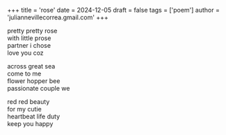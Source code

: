 +++
title = 'rose'
date = 2024-12-05
draft = false
tags = ['poem']
author = 'juliannevillecorrea.gmail.com'
+++

pretty pretty rose\
with little prose\
partner i chose\
love you coz

across great sea\
come to me\
flower hopper bee\
passionate couple we

red red beauty\
for my cutie\
heartbeat life duty\
keep you happy
